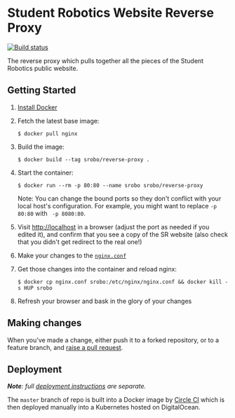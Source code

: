 # Student Robotics Website Reverse Proxy

[![Build status][build-badge]][build-page]

The reverse proxy which pulls together all the pieces of the Student Robotics
public website.

## Getting Started

1. [Install Docker][docker]

2. Fetch the latest base image:
    ``` shell
    $ docker pull nginx
    ```

3. Build the image:
    ``` shell
    $ docker build --tag srobo/reverse-proxy .
    ```

4. Start the container:
    ``` shell
    $ docker run --rm -p 80:80 --name srobo srobo/reverse-proxy
    ```

   Note: You can change the bound ports so they don't conflict with your local
   host's configuration. For example, you might want to replace `-p 80:80` with
   ` -p 8080:80`.

5. Visit <http://localhost> in a browser (adjust the port as needed if you
   edited it), and confirm that you see a copy of the SR website (also check that
   you didn't get redirect to the real one!)

6. Make your changes to the [`nginx.conf`](nginx.conf)

7. Get those changes into the container and reload nginx:
    ``` shell
    $ docker cp nginx.conf srobo:/etc/nginx/nginx.conf && docker kill -s HUP srobo
    ```

8. Refresh your browser and bask in the glory of your changes

## Making changes

When you've made a change, either push it to a forked repository, or to a
feature branch, and [raise a pull request][raise-a-pr].

## Deployment

***Note**: full [deployment instructions](./DEPLOYMENT.md) are separate.*

The `master` branch of repo is built into a Docker image by [Circle CI][circle-ci]
which is then deployed manually into a Kubernetes hosted on DigitalOcean.

[build-badge]: https://circleci.com/gh/srobo/reverse-proxy/tree/master.png?style=shield
[build-page]: https://circleci.com/gh/srobo/reverse-proxy/tree/master
[docker]: https://docker.com/
[raise-a-pr]: https://github.com/srobo/reverse-proxy/pull/new
[circle-ci]: https://circleci.com/gh/srobo/reverse-proxy
